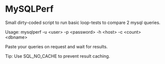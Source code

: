 MySQLPerf
=========

Small dirty-coded script to run basic loop-tests to compare 2 mysql queries.

Usage:
mysqlperf -u &lt;user&gt; -p &lt;password&gt; -h &lt;host&gt; -c &lt;count&gt; &lt;dbname&gt;

Paste your queries on request and wait for results.

Tip:
Use SQL_NO_CACHE to prevent result caching.
